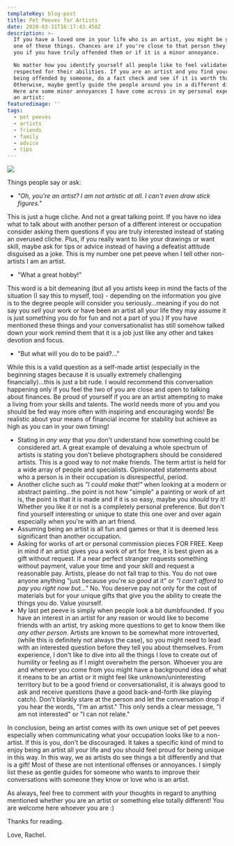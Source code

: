```yaml
---
templateKey: blog-post
title: Pet Peeves for Artists
date: 2020-03-31T16:17:43.458Z
description: >-
  If you have a loved one in your life who is an artist, you might be guilty of
  one of these things. Chances are if you're close to that person they will tell
  you if you have truly offended them or if it is a minor annoyance. 

  No matter how you identify yourself all people like to feel validated and
  respected for their abilities. If you are an artist and you find yourself
  being offended by someone, do a fact check and see if it is worth that energy.
  Otherwise, maybe gently guide the people around you in a different direction.
  Here are some minor annoyances I have come across in my personal experience as
  an artist:
featuredimage: ''
tags:
  - pet peeves
  - artists
  - friends
  - family
  - advice
  - tips
---
```

![](/img/20200329_163856.jpg)

Things people say or ask:

* *"Oh, you're an artist? I am not artistic at all. I can't even draw stick figures."* 

This is just a huge cliche. And not a great talking point. If you have no idea what to talk about with another person of a different interest or occupation consider asking them questions if you are truly interested instead of stating an overused cliche. Plus, if you really want to like your drawings or want skill, maybe ask for tips or advice instead of having a defeatist attitude disguised as a joke. This is my number one pet peeve when I tell other non-artists I am an artist. 

* "What a great hobby!"

This word is a bit demeaning (but all you artists keep in mind the facts of the situation (I say this to myself, too) - depending on the information you give is to the degree people will consider you seriously...meaning if you do not say you *sell* your work or have been an artist all your life they may assume it is just something you do for fun and not a part of you.) If you have mentioned these things and your conversationalist has still somehow talked down your work remind them that it is a job just like any other and takes devotion and focus.

* "But what will you do to be paid?..."

While this is a valid question as a self-made artist (especially in the beginning stages because it is usually extremely challenging financially)...this is just a bit rude. I would recommend this conversation happening only if you feel the two of you are close and open to talking about finances. Be proud of yourself if you are an artist attempting to make a living from your skills and talents. The world needs more of you and you should be fed way more often with inspiring and encouraging words! Be realistic about your means of financial income for stability but achieve as high as you can in your own timing!

* Stating in *any way* that you don't understand how something could be considered art. A great example of devaluing a whole spectrum of artists is stating you don't believe photographers should be considered artists. This is a good way to *not* make friends. The term artist is held for a wide array of people and specialists. Opinionated statements about who a person is in their occupation is disrespectful, period.
* Another cliche such as *"I could make that!"* when looking at a modern or abstract painting...the point is not how "simple" a painting or work of art is, the point is that it is made and if it is so easy, maybe you *should* try it! Whether you like it or not is a completely personal preference. But don't find yourself interesting or unique to state this one over and over again especially when you're with an art friend.
* Assuming being an artist is all fun and games or that it is deemed less significant than another occupation.
* Asking for works of art or personal commission pieces FOR FREE. Keep in mind if an artist gives you a work of art for free, it is best given as a gift without request. If a near perfect stranger requests something without payment, value your time and your skill and request a reasonable pay. Artists, please do not fall trap to this. You do not owe anyone anything "just because you're *so good* at it" or *"I can't afford to pay you right now but..."* No. You deserve pay not only for the cost of materials but for your unique gifts that give you the ability to create the things you do. Value yourself. 
* My last pet peeve is simply when people look a bit dumbfounded. If you have an interest in an artist for any reason or would like to become friends with an artist, try asking more questions to get to know them like *any other person*. Artists are known to be somewhat more introverted, (while this is definitely not always the case), so you might need to lead with an interested question before they tell you about themselves. From experience, I don't like to dive into all the things I love to create out of humility or feeling as if I might overwhelm the person. Whoever you are and wherever you come from you might have a background idea of what it means to be an artist or it might feel like unknown/uninteresting territory but to be a good friend or conversationalist, it is always good to ask and receive questions (have a good back-and-forth like playing catch). Don't blankly stare at the person and let the conversation drop if you hear the words, "I'm an artist." This only sends a clear message, "I am not interested" or "I can not relate."

In conclusion, being an artist comes with its own unique set of pet peeves especially when communicating what your occupation looks like to a non-artist. If this is you, don't be discouraged. It takes a specific kind of mind to enjoy being an artist all your life and you should feel proud for being unique in this way. In this way, we as artists do see things a bit differently and that is a gift! Most of these are not intentional offenses or annoyances. I simply list these as gentle guides for someone who wants to improve their conversations with someone they know or love who is an artist.

As always, feel free to comment with your thoughts in regard to anything mentioned whether you are an artist or something else totally different! You are welcome here whoever you are :) 

Thanks for reading.

Love, Rachel.
